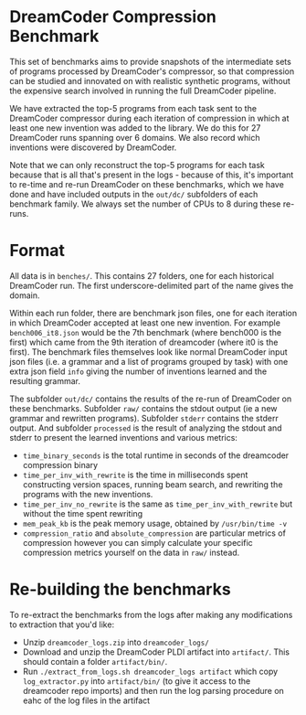 # DreamCoder Compression Benchmark

This set of benchmarks aims to provide snapshots of the intermediate sets of programs processed by DreamCoder's compressor, so that compression can be studied and innovated on with realistic synthetic programs, without the expensive search involved in running the full DreamCoder pipeline.

We have extracted the top-5 programs from each task sent to the DreamCoder compressor during each iteration of compression in which at least one new invention was added to the library. We do this for 27 DreamCoder runs spanning over 6 domains. We also record which inventions were discovered by DreamCoder.

Note that we can only reconstruct the top-5 programs for each task because that is all that's present in the logs - because of this, it's important to re-time and re-run DreamCoder on these benchmarks, which we have done and have included outputs in the `out/dc/` subfolders of each benchmark family. We always set the number of CPUs to 8 during these re-runs.

# Format

All data is in `benches/`. This contains 27 folders, one for each historical DreamCoder run. The first underscore-delimited part of the name gives the domain.

Within each run folder, there are benchmark json files, one for each iteration in which DreamCoder accepted at least one new invention. For example `bench006_it8.json` would be the 7th benchmark (where bench000 is the first) which came from the 9th iteration of dreamcoder (where it0 is the first). The benchmark files themselves look like normal DreamCoder input json files (i.e. a grammar and a list of programs grouped by task) with one extra json field `info` giving the number of inventions learned and the resulting grammar.

The subfolder `out/dc/` contains the results of the re-run of DreamCoder on these benchmarks. Subfolder `raw/` contains the stdout output (ie a new grammar and rewritten programs). Subfolder `stderr` contains the stderr output. And subfolder `processed` is the result of analyzing the stdout and stderr to present the learned inventions and various metrics:
- `time_binary_seconds` is the total runtime in seconds of the dreamcoder compression binary
- `time_per_inv_with_rewrite` is the time in milliseconds spent constructing version spaces, running beam search, and rewriting the programs with the new inventions.
- `time_per_inv_no_rewrite` is the same as `time_per_inv_with_rewrite` but without the time spent rewriting
- `mem_peak_kb` is the peak memory usage, obtained by `/usr/bin/time -v`
- `compression_ratio` and `absolute_compression` are particular metrics of compression however you can simply calculate your specific compression metrics yourself on the data in `raw/` instead.

# Re-building the benchmarks

To re-extract the benchmarks from the logs after making any modifications to extraction that you'd like:
- Unzip `dreamcoder_logs.zip` into `dreamcoder_logs/`
- Download and unzip the DreamCoder PLDI artifact into `artifact/`. This should contain a folder `artifact/bin/`.
- Run `./extract_from_logs.sh dreamcoder_logs artifact` which copy `log_extractor.py` into `artifact/bin/` (to give it access to the dreamcoder repo imports) and then run the log parsing procedure on eahc of the log files in the artifact
